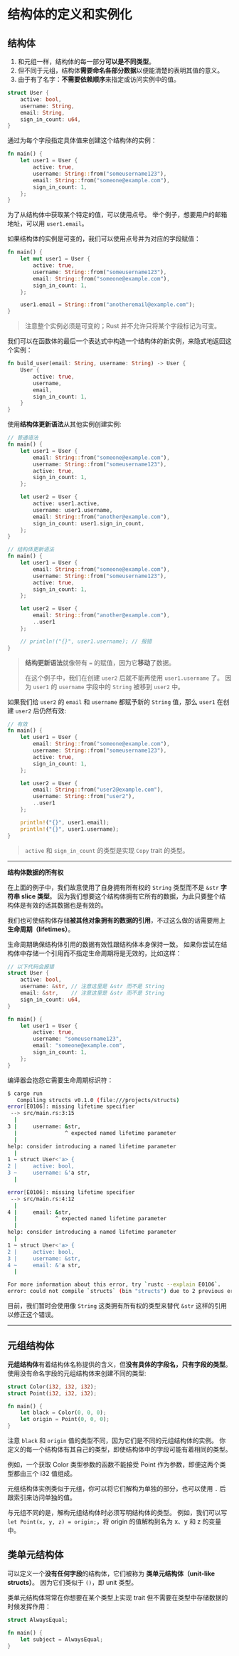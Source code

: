# 结构体的定义和实例化

## 结构体

1. 和元组一样，结构体的每一部分**可以是不同类型**。
2. 但不同于元组，结构体**需要命名各部分数据**以便能清楚的表明其值的意义。
3. 由于有了名字：**不需要依赖顺序**来指定或访问实例中的值。

```rust
struct User {
    active: bool,
    username: String,
    email: String,
    sign_in_count: u64,
}
```

通过为每个字段指定具体值来创建这个结构体的实例：

```rust
fn main() {
    let user1 = User {
        active: true,
        username: String::from("someusername123"),
        email: String::from("someone@example.com"),
        sign_in_count: 1,
    };
}
```

为了从结构体中获取某个特定的值，可以使用点号。
举个例子，想要用户的邮箱地址，可以用 `user1.email`。

如果结构体的实例是可变的，我们可以使用点号并为对应的字段赋值：

```rust
fn main() {
    let mut user1 = User {
        active: true,
        username: String::from("someusername123"),
        email: String::from("someone@example.com"),
        sign_in_count: 1,
    };

    user1.email = String::from("anotheremail@example.com");
}
```

> 注意整个实例必须是可变的；Rust 并不允许只将某个字段标记为可变。

我们可以在函数体的最后一个表达式中构造一个结构体的新实例，来隐式地返回这个实例：

```rust
fn build_user(email: String, username: String) -> User {
    User {
        active: true,
        username,
        email,
        sign_in_count: 1,
    }
}
```

使用**结构体更新语法**从其他实例创建实例:

```rust
// 普通语法
fn main() {
    let user1 = User {
        email: String::from("someone@example.com"),
        username: String::from("someusername123"),
        active: true,
        sign_in_count: 1,
    };

    let user2 = User {
        active: user1.active,
        username: user1.username,
        email: String::from("another@example.com"),
        sign_in_count: user1.sign_in_count,
    };
}
```

```rust
// 结构体更新语法
fn main() {
    let user1 = User {
        email: String::from("someone@example.com"),
        username: String::from("someusername123"),
        active: true,
        sign_in_count: 1,
    };

    let user2 = User {
        email: String::from("another@example.com"),
        ..user1
    };

    // println!("{}", user1.username); // 报错
}
```

> **结构更新语法**就像带有 `=` 的赋值，因为它**移动**了数据。
>
> 在这个例子中，我们在创建 `user2` 后就不能再使用 `user1.username` 了。
> 因为 `user1` 的 `username` 字段中的 `String` 被移到 `user2` 中。

如果我们给 `user2` 的 `email` 和 `username` 都赋予新的 `String` 值，那么 `user1` 在创建 `user2` 后仍然有效:

```rust
// 有效
fn main() {
    let user1 = User {
        email: String::from("someone@example.com"),
        username: String::from("someusername123"),
        active: true,
        sign_in_count: 1,
    };

    let user2 = User {
        email: String::from("user2@example.com"),
        username: String::from("user2"),
        ..user1
    };

    println!("{}", user1.email);
    println!("{}", user1.username);
}
```

> `active` 和 `sign_in_count` 的类型是实现 `Copy` trait 的类型。

---

**结构体数据的所有权**

在上面的例子中，我们故意使用了自身拥有所有权的 `String` 类型而不是 `&str` **字符串 slice 类型**。
因为我们想要这个结构体拥有它所有的数据，为此只要整个结构体是有效的话其数据也是有效的。

我们也可使结构体存储**被其他对象拥有的数据的引用**，不过这么做的话需要用上 **生命周期（lifetimes）**。

生命周期确保结构体引用的数据有效性跟结构体本身保持一致。
如果你尝试在结构体中存储一个引用而不指定生命周期将是无效的，比如这样：

```rust
// 以下代码会报错
struct User {
    active: bool,
    username: &str, // 注意这里是 &str 而不是 String
    email: &str,    // 注意这里是 &str 而不是 String
    sign_in_count: u64,
}

fn main() {
    let user1 = User {
        active: true,
        username: "someusername123",
        email: "someone@example.com",
        sign_in_count: 1,
    };
}
```

编译器会抱怨它需要生命周期标识符：

```bash
$ cargo run
   Compiling structs v0.1.0 (file:///projects/structs)
error[E0106]: missing lifetime specifier
 --> src/main.rs:3:15
  |
3 |     username: &str,
  |               ^ expected named lifetime parameter
  |
help: consider introducing a named lifetime parameter
  |
1 ~ struct User<'a> {
2 |     active: bool,
3 ~     username: &'a str,
  |

error[E0106]: missing lifetime specifier
 --> src/main.rs:4:12
  |
4 |     email: &str,
  |            ^ expected named lifetime parameter
  |
help: consider introducing a named lifetime parameter
  |
1 ~ struct User<'a> {
2 |     active: bool,
3 |     username: &str,
4 ~     email: &'a str,
  |

For more information about this error, try `rustc --explain E0106`.
error: could not compile `structs` (bin "structs") due to 2 previous errors
```

目前，我们暂时会使用像 `String` 这类拥有所有权的类型来替代 `&str` 这样的引用以修正这个错误。

---

## 元组结构体

**元组结构体**有着结构体名称提供的含义，但**没有具体的字段名，只有字段的类型**。
使用没有命名字段的元组结构体来创建不同的类型:

```rust
struct Color(i32, i32, i32);
struct Point(i32, i32, i32);

fn main() {
    let black = Color(0, 0, 0);
    let origin = Point(0, 0, 0);
}
```

注意 `black` 和 `origin` 值的类型不同，因为它们是不同的元组结构体的实例。
你定义的每一个结构体有其自己的类型，即使结构体中的字段可能有着相同的类型。

例如，一个获取 Color 类型参数的函数不能接受 Point 作为参数，即便这两个类型都由三个 i32 值组成。

元组结构体实例类似于元组，你可以将它们解构为单独的部分，也可以使用 `.` 后跟索引来访问单独的值。

与元组不同的是，解构元组结构体时必须写明结构体的类型。
例如，我们可以写 `let Point(x, y, z) = origin;`，将 origin 的值解构到名为 x、y 和 z 的变量中。

## 类单元结构体

可以定义一个**没有任何字段**的结构体，它们被称为 **类单元结构体（unit-like structs）**。
因为它们类似于 `()`，即 unit 类型。

类单元结构体常常在你想要在某个类型上实现 trait 但不需要在类型中存储数据的时候发挥作用：

```rust
struct AlwaysEqual;

fn main() {
    let subject = AlwaysEqual;
}
```
